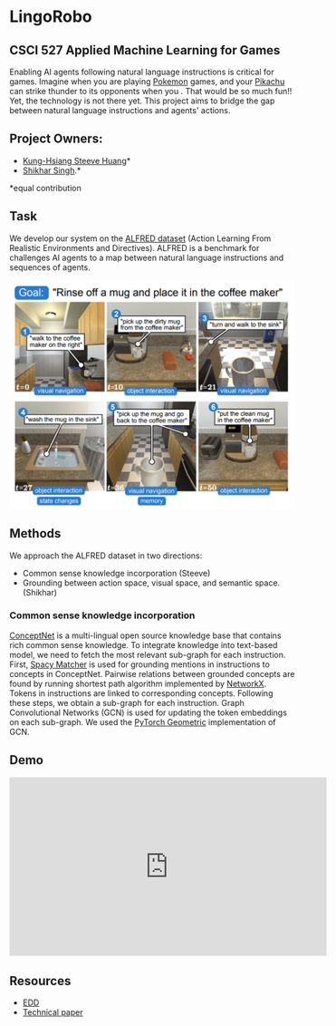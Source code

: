 # LingoRobo


## CSCI 527 Applied Machine Learning for Games 

Enabling AI agents following natural language instructions is critical for games. Imagine when you are playing [Pokemon](https://www.pokemon.com/us/) games, and your [Pikachu](https://media.izi.travel/4e9d2b2c-83c3-4a84-8675-7cc276270305/fc7197c5-14e1-481e-998d-9e90b0bd2d0f_800x600.jpg) can strike thunder to its opponents when you . That would be so much fun!! Yet, the technology is not there yet. This project aims to bridge the gap between natural language instructions and agents' actions. 

## Project Owners:
* [Kung-Hsiang Steeve Huang](http://khuangaf.github.io/)*
* [Shikhar Singh](https://www.linkedin.com/in/shikhar-singh-730910a7).*

*equal contribution

## Task
We develop our system on the [ALFRED dataset](https://arxiv.org/abs/1912.01734) (Action Learning From Realistic Environments and Directives). ALFRED is a benchmark for challenges AI agents to a map between natural language instructions and sequences of agents.

<img src="https://github.com/khuangaf/LingoRoboDemo/raw/gh-pages/alfred.jpg" />


## Methods
We approach the ALFRED dataset in two directions:
* Common sense knowledge incorporation (Steeve)
* Grounding between action space, visual space, and semantic space. (Shikhar)

### Common sense knowledge incorporation
[ConceptNet](https://conceptnet.io/) is a multi-lingual open source knowledge base that contains rich common sense knowledge. To integrate knowledge into text-based model, we need to fetch the most relevant sub-graph for each instruction. First, [Spacy Matcher](https://spacy.io/api/matcher) is used for grounding mentions in instructions to concepts in ConceptNet. Pairwise relations between grounded concepts are found by running shortest path algorithm implemented by [NetworkX](https://networkx.org/documentation/stable/index.html). Tokens in instructions are linked to corresponding concepts. Following these steps, we obtain a sub-graph for each instruction. Graph Convolutional Networks (GCN) is used for updating the token embeddings on each sub-graph. We used the [PyTorch Geometric](https://pytorch-geometric.readthedocs.io/en/latest/index.html) implementation of GCN. 


## Demo

<iframe width="560" height="315" src="https://www.youtube.com/embed/1XoRLNmXffo" title="YouTube video player" frameborder="0" allow="accelerometer; autoplay; clipboard-write; encrypted-media; gyroscope; picture-in-picture" allowfullscreen></iframe>

## Resources
* [EDD]()
* [Technical paper]()
